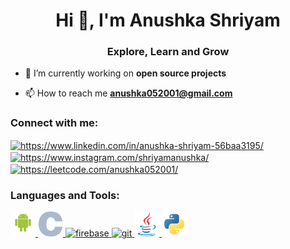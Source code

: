 <h1 align="center">Hi 👋, I'm Anushka Shriyam</h1>
<h3 align="center">Explore, Learn and Grow</h3>

- 🔭 I’m currently working on **open source projects**

- 📫 How to reach me **anushka052001@gmail.com**

<h3 align="left">Connect with me:</h3>
<p align="left">
<a href="https://linkedin.com/in/https://www.linkedin.com/in/anushka-shriyam-56baa3195/" target="blank"><img align="center" src="https://cdn.jsdelivr.net/npm/simple-icons@3.0.1/icons/linkedin.svg" alt="https://www.linkedin.com/in/anushka-shriyam-56baa3195/" height="30" width="40" /></a>
<a href="https://instagram.com/https://www.instagram.com/shriyamanushka/" target="blank"><img align="center" src="https://cdn.jsdelivr.net/npm/simple-icons@3.0.1/icons/instagram.svg" alt="https://www.instagram.com/shriyamanushka/" height="30" width="40" /></a>
<a href="https://www.leetcode.com/https://leetcode.com/anushka052001/" target="blank"><img align="center" src="https://cdn.jsdelivr.net/npm/simple-icons@3.0.1/icons/leetcode.svg" alt="https://leetcode.com/anushka052001/" height="30" width="40" /></a>
</p>

<h3 align="left">Languages and Tools:</h3>
<p align="left"> <a href="https://developer.android.com" target="_blank"> <img src="https://raw.githubusercontent.com/devicons/devicon/master/icons/android/android-original-wordmark.svg" alt="android" width="40" height="40"/> </a> <a href="https://www.cprogramming.com/" target="_blank"> <img src="https://raw.githubusercontent.com/devicons/devicon/master/icons/c/c-original.svg" alt="c" width="40" height="40"/> </a> <a href="https://firebase.google.com/" target="_blank"> <img src="https://www.vectorlogo.zone/logos/firebase/firebase-icon.svg" alt="firebase" width="40" height="40"/> </a> <a href="https://git-scm.com/" target="_blank"> <img src="https://www.vectorlogo.zone/logos/git-scm/git-scm-icon.svg" alt="git" width="40" height="40"/> </a> <a href="https://www.java.com" target="_blank"> <img src="https://raw.githubusercontent.com/devicons/devicon/master/icons/java/java-original.svg" alt="java" width="40" height="40"/> </a> <a href="https://www.python.org" target="_blank"> <img src="https://raw.githubusercontent.com/devicons/devicon/master/icons/python/python-original.svg" alt="python" width="40" height="40"/> </a> </p>

